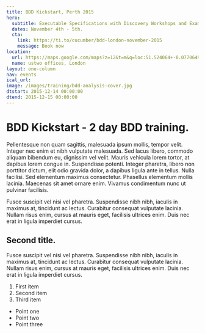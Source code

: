 ```yaml
---
title: BDD Kickstart, Perth 2015
hero:
  subtitle: Executable Specifications with Discovery Workshops and Example Mapping
  dates: November 4th - 5th.
  cta:
    link: https://ti.to/cucumber/bdd-london-november-2015
    message: Book now
location:
  url: https://maps.google.com/maps?z=12&t=m&q=loc:51.524064+-0.07706499999994776
  name: ustwo offices, London
layout: one-column
nav: events
ical_url:
image: /images/training/bdd-analysis-cover.jpg
dtstart: 2015-12-14 00:00:00
dtend: 2015-12-15 00:00:00
---
```


# BDD Kickstart - 2 day BDD training.

Pellentesque non quam sagittis, malesuada ipsum mollis, tempor velit. Integer nec enim et nibh vulputate malesuada. Sed lacus libero, commodo aliquam bibendum eu, dignissim vel velit. Mauris vehicula lorem tortor, at dapibus lorem congue in. Suspendisse potenti. Integer pharetra, libero non porttitor dictum, elit odio gravida dolor, a dapibus ligula ante in tellus. Nulla facilisi. Sed elementum maximus consectetur. Phasellus elementum mollis lacinia. Maecenas sit amet ornare enim. Vivamus condimentum nunc ut pulvinar facilisis.

Fusce suscipit vel nisi vel pharetra. Suspendisse nibh nibh, iaculis in maximus at, tincidunt ac lectus. Curabitur consequat vulputate lacinia. Nullam risus enim, cursus at mauris eget, facilisis ultrices enim. Duis nec erat in ligula imperdiet cursus.

## Second title.

Fusce suscipit vel nisi vel pharetra. Suspendisse nibh nibh, iaculis in maximus at, tincidunt ac lectus. Curabitur consequat vulputate lacinia. Nullam risus enim, cursus at mauris eget, facilisis ultrices enim. Duis nec erat in ligula imperdiet cursus.

1. First item
2. Second item
3. Third item

* Point one
* Point two
* Point three
